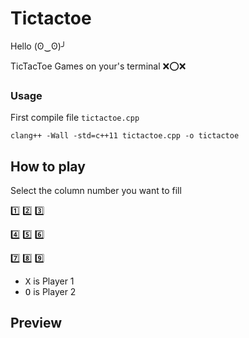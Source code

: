 # Tictactoe 

Hello (ʘ‿ʘ)╯

TicTacToe Games on your's terminal ❌⭕❌

<h3> Usage </h3>

First compile file `tictactoe.cpp`

```
clang++ -Wall -std=c++11 tictactoe.cpp -o tictactoe
```

## How to play

Select the column number you want to fill

1️⃣ 2️⃣ 3️⃣

4️⃣ 5️⃣ 6️⃣

7️⃣ 8️⃣ 9️⃣

- <kbd>X</kbd> is Player 1
- <kbd>O</kbd> is Player 2

## Preview
